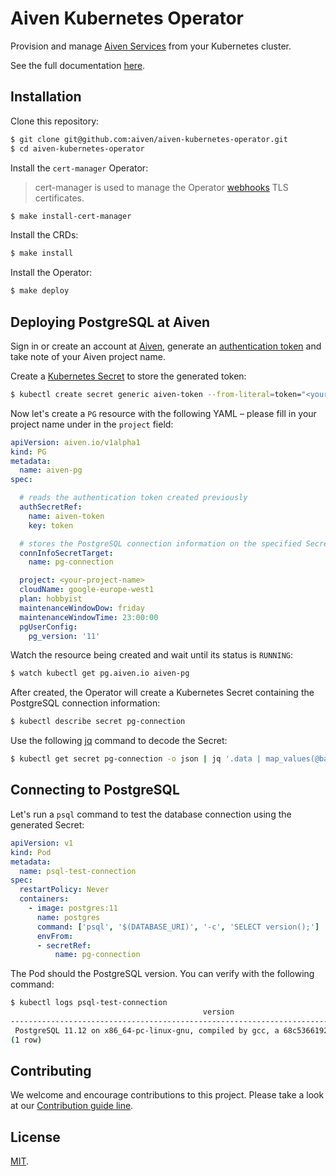 # Aiven Kubernetes Operator
Provision and manage [Aiven Services](https://aiven.io/) from your Kubernetes cluster.

See the full documentation [here](https://aiven.github.io/aiven-kubernetes-operator/).

## Installation
Clone this repository:
```bash
$ git clone git@github.com:aiven/aiven-kubernetes-operator.git
$ cd aiven-kubernetes-operator
```

Install the `cert-manager` Operator:
> cert-manager is used to manage the Operator [webhooks](https://kubernetes.io/docs/reference/access-authn-authz/extensible-admission-controllers/) TLS certificates.
```bash
$ make install-cert-manager
```

Install the CRDs:
```bash
$ make install
```

Install the Operator:
```bash
$ make deploy
```

## Deploying PostgreSQL at Aiven
Sign in or create an account at [Aiven](https://console.aiven.io/signup?utm_source=github&utm_medium=organic&utm_campaign=k8s-operator&utm_content=signup), generate an [authentication token](https://help.aiven.io/en/articles/2059201-authentication-tokens) and take note of your Aiven project name.

Create a [Kubernetes Secret](https://kubernetes.io/docs/concepts/configuration/secret/) to store the generated token:
```bash
$ kubectl create secret generic aiven-token --from-literal=token="<your-token-here>"
```

Now let's create a `PG` resource with the following YAML – please fill in your project name under in the `project` field:
```yaml
apiVersion: aiven.io/v1alpha1
kind: PG
metadata:
  name: aiven-pg
spec:

  # reads the authentication token created previously
  authSecretRef:
    name: aiven-token
    key: token

  # stores the PostgreSQL connection information on the specified Secret
  connInfoSecretTarget:
    name: pg-connection

  project: <your-project-name>
  cloudName: google-europe-west1
  plan: hobbyist
  maintenanceWindowDow: friday
  maintenanceWindowTime: 23:00:00
  pgUserConfig:
    pg_version: '11'
```

Watch the resource being created and wait until its status is `RUNNING`:
```bash
$ watch kubectl get pg.aiven.io aiven-pg
```

After created, the Operator will create a Kubernetes Secret containing the PostgreSQL connection information:
```bash
$ kubectl describe secret pg-connection
```

Use the following [jq](https://github.com/stedolan/jq) command to decode the Secret:
```bash
$ kubectl get secret pg-connection -o json | jq '.data | map_values(@base64d)'
```

## Connecting to PostgreSQL
Let's run a `psql` command to test the database connection using the generated Secret:
```yaml
apiVersion: v1
kind: Pod
metadata:
  name: psql-test-connection
spec:
  restartPolicy: Never
  containers:
    - image: postgres:11
      name: postgres
      command: ['psql', '$(DATABASE_URI)', '-c', 'SELECT version();']
      envFrom:
      - secretRef:
          name: pg-connection
```

The Pod should the PostgreSQL version. You can verify with the following command:
```bash
$ kubectl logs psql-test-connection
                                           version                                           
---------------------------------------------------------------------------------------------
 PostgreSQL 11.12 on x86_64-pc-linux-gnu, compiled by gcc, a 68c5366192 p 6b9244f01a, 64-bit
(1 row)
```

## Contributing
We welcome and encourage contributions to this project. Please take a look at our [Contribution guide line](https://aiven.github.io/aiven-kubernetes-operator/docs/contributing/).

## License
[MIT](LICENSE).
